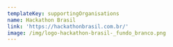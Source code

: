 ```yaml
---
templateKey: supportingOrganisations
name: Hackathon Brasil
link: 'https://hackathonbrasil.com.br/'
image: /img/logo-hackathon-brasil-_fundo_branco.png
---
```

